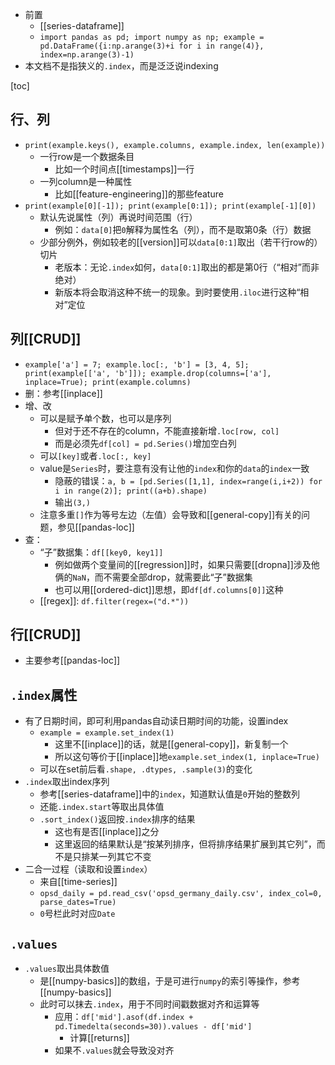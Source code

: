 - 前置
  - [[series-dataframe]]
  - `import pandas as pd; import numpy as np; example = pd.DataFrame({i:np.arange(3)+i for i in range(4)}, index=np.arange(3)-1)`
- 本文档不是指狭义的`.index`，而是泛泛说indexing

[toc]
## 行、列
- `print(example.keys(), example.columns, example.index, len(example))`
  - 一行row是一个数据条目
    - 比如一个时间点[[timestamps]]一行
  - 一列column是一种属性
    - 比如[[feature-engineering]]的那些feature
- `print(example[0][-1]); print(example[0:1]); print(example[-1][0])`
  - 默认先说属性（列）再说时间范围（行）
    - 例如：`data[0]`把`0`解释为属性名（列），而不是取第0条（行）数据
  - 少部分例外，例如较老的[[version]]可以`data[0:1]`取出（若干行row的）切片
    - 老版本：无论`.index`如何，`data[0:1]`取出的都是第0行（“相对”而非绝对）
    - 新版本将会取消这种不统一的现象。到时要使用`.iloc`进行这种“相对”定位
## 列[[CRUD]]
- `example['a'] = 7; example.loc[:, 'b'] = [3, 4, 5]; print(example[['a', 'b']]); example.drop(columns=['a'], inplace=True); print(example.columns)`
- 删：参考[[inplace]]
- 增、改
  - 可以是赋予单个数，也可以是序列
    - 但对于还不存在的column，不能直接新增`.loc[row, col]`
    - 而是必须先`df[col] = pd.Series()`增加空白列
  - 可以`[key]`或者`.loc[:, key]`
  - value是`Series`时，要注意有没有让他的`index`和你的`data`的`index`一致
    - 隐蔽的错误：`a, b = [pd.Series([1,1], index=range(i,i+2)) for i in range(2)]; print((a+b).shape)`
    - 输出`(3,)`
  - 注意多重`[]`作为等号左边（左值）会导致和[[general-copy]]有关的问题，参见[[pandas-loc]]
- 查：
  - “子”数据集：`df[[key0, key1]]`
    - 例如做两个变量间的[[regression]]时，如果只需要[[dropna]]涉及他俩的`NaN`，而不需要全部drop，就需要此“子”数据集
    - 也可以用[[ordered-dict]]思想，即`df[df.columns[0]]`这种
  - [[regex]]: `df.filter(regex=("d.*"))`
## 行[[CRUD]]
- 主要参考[[pandas-loc]]
## `.index`属性
- 有了日期时间，即可利用pandas自动读日期时间的功能，设置index
  - `example = example.set_index(1)`
    - 这里不[[inplace]]的话，就是[[general-copy]]，新复制一个
    - 所以这句等价于[[inplace]]地`example.set_index(1, inplace=True)`
  - 可以在set前后看`.shape, .dtypes, .sample(3)`的变化
- `.index`取出index序列
  - 参考[[series-dataframe]]中的`index`，知道默认值是`0`开始的整数列
  - 还能`.index.start`等取出具体值
  - `.sort_index()`返回按`.index`排序的结果
    - 这也有是否[[inplace]]之分
    - 这里返回的结果默认是“按某列排序，但将排序结果扩展到其它列”，而不是只排某一列其它不变
- 二合一过程（读取和设置`index`）
  - 来自[[time-series]]
  - `opsd_daily = pd.read_csv('opsd_germany_daily.csv', index_col=0, parse_dates=True)`
  - `0`号栏此时对应`Date`
## `.values`
- `.values`取出具体数值
  - 是[[numpy-basics]]的数组，于是可进行`numpy`的索引等操作，参考[[numpy-basics]]
  - 此时可以抹去`.index`，用于不同时间戳数据对齐和运算等
    - 应用：`df['mid'].asof(df.index + pd.Timedelta(seconds=30)).values - df['mid']`
      - 计算[[returns]]
    - 如果不`.values`就会导致没对齐